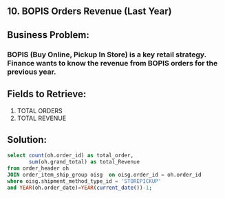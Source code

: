 ## 10. BOPIS Orders Revenue (Last Year)
## Business Problem:
### BOPIS (Buy Online, Pickup In Store) is a key retail strategy. Finance wants to know the revenue from BOPIS orders for the previous year.

## Fields to Retrieve:

1. TOTAL ORDERS
2. TOTAL REVENUE

## Solution:

```sql
select count(oh.order_id) as total_order, 
       sum(oh.grand_total) as total_Revenue
from order_header oh
JOIN order_item_ship_group oisg  on oisg.order_id = oh.order_id
where oisg.shipment_method_type_id = 'STOREPICKUP' 
and YEAR(oh.order_date)=YEAR(current_date())-1;

```

